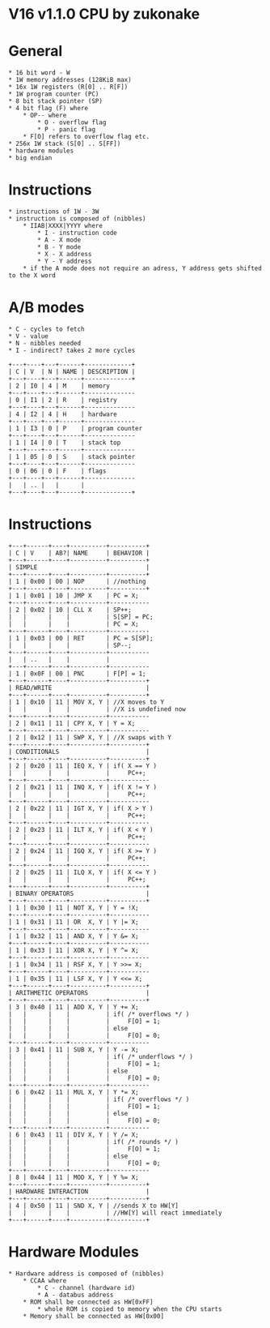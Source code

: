 # V16 v1.1.0 CPU by zukonake

# General
	* 16 bit word - W
	* 1W memory addresses (128KiB max)
	* 16x 1W registers (R[0] .. R[F])
	* 1W program counter (PC)
	* 8 bit stack pointer (SP)
	* 4 bit flag (F) where
		* OP-- where
			* O - overflow flag
			* P - panic flag
		* F[O] refers to overflow flag etc.
	* 256x 1W stack (S[0] .. S[FF])
	* hardware modules
	* big endian

# Instructions
	* instructions of 1W - 3W
	* instruction is composed of (nibbles)
		* IIAB|XXXX|YYYY where
			* I - instruction code
			* A - X mode
			* B - Y mode
			* X - X address
			* Y - Y address
		* if the A mode does not require an adress, Y address gets shifted to the X word

# A/B modes
	* C - cycles to fetch
	* V - value
	* N - nibbles needed
	* I - indirect? takes 2 more cycles
```
+---+----+---+------+-------------+
| C | V  | N | NAME | DESCRIPTION |
+---+----+---+------+-------------+
| 2 | I0 | 4 | M    | memory
+---+----+---+------+--------------
| 0 | I1 | 2 | R    | registry
+---+----+---+------+--------------
| 4 | I2 | 4 | H    | hardware
+---+----+---+------+--------------
| 1 | I3 | 0 | P    | program counter
+---+----+---+------+--------------
| 1 | I4 | 0 | T    | stack top
+---+----+---+------+--------------
| 1 | 05 | 0 | S    | stack pointer
+---+----+---+------+--------------
| 0 | 06 | 0 | F    | flags
+---+----+---+------+--------------
|   | .. |   |      |
+---+----+---+------+-------------+
```

# Instructions
```
+---+------+----+----------+----------+
| C | V    | AB?| NAME     | BEHAVIOR |
+---+------+----+----------+----------+
| SIMPLE                              |
+---+------+----+----------+----------+
| 1 | 0x00 | 00 | NOP      | //nothing
+---+------+----+----------+----------+
| 1 | 0x01 | 10 | JMP X    | PC = X;
+---+------+----+----------+-----------
| 2 | 0x02 | 10 | CLL X    | SP++;
|   |      |    |          | S[SP] = PC;
|   |      |    |          | PC = X;
+---+------+----+----------+-----------
| 1 | 0x03 | 00 | RET      | PC = S[SP];
|   |      |    |          | SP--;
+---+------+----+----------+-----------
|   | ..   |    |          |
+---+------+----+----------+-----------
| 1 | 0x0F | 00 | PNC      | F[P] = 1;
+---+------+----+----------+----------+
| READ/WRITE                          |
+---+------+----+----------+----------+
| 1 | 0x10 | 11 | MOV X, Y | //X moves to Y
|   |      |    |          | //X is undefined now
+---+------+----+----------+-----------
| 2 | 0x11 | 11 | CPY X, Y | Y = X;
+---+------+----+----------+-----------
| 2 | 0x12 | 11 | SWP X, Y | //X swaps with Y
+---+------+----+----------+----------+
| CONDITIONALS                        |
+---+------+----+----------+----------+
| 2 | 0x20 | 11 | IEQ X, Y | if( X == Y )
|   |      |    |          |     PC++;
+---+------+----+----------+-----------
| 2 | 0x21 | 11 | INQ X, Y | if( X != Y )
|   |      |    |          |     PC++;
+---+------+----+----------+-----------
| 2 | 0x22 | 11 | IGT X, Y | if( X > Y )
|   |      |    |          |     PC++;
+---+------+----+----------+-----------
| 2 | 0x23 | 11 | ILT X, Y | if( X < Y )
|   |      |    |          |     PC++;
+---+------+----+----------+-----------
| 2 | 0x24 | 11 | IGQ X, Y | if( X >= Y )
|   |      |    |          |     PC++;
+---+------+----+----------+-----------
| 2 | 0x25 | 11 | ILQ X, Y | if( X <= Y )
|   |      |    |          |     PC++;
+---+------+----+----------+----------+
| BINARY OPERATORS                    |
+---+------+----+----------+----------+
| 1 | 0x30 | 11 | NOT X, Y | Y = !X;
+---+------+----+----------+-----------
| 1 | 0x31 | 11 | OR  X, Y | Y |= X;
+---+------+----+----------+-----------
| 1 | 0x32 | 11 | AND X, Y | Y &= X;
+---+------+----+----------+-----------
| 1 | 0x33 | 11 | XOR X, Y | Y ^= X;
+---+------+----+----------+-----------
| 1 | 0x34 | 11 | RSF X, Y | Y >>= X;
+---+------+----+----------+-----------
| 1 | 0x35 | 11 | LSF X, Y | Y <<= X;
+---+------+----+----------+----------+
| ARITHMETIC OPERATORS                |
+---+------+----+----------+----------+
| 3 | 0x40 | 11 | ADD X, Y | Y += X;
|   |      |    |          | if( /* overflows */ )
|   |      |    |          |     F[O] = 1;
|   |      |    |          | else
|   |      |    |          |     F[O] = 0;
+---+------+----+----------+-----------
| 3 | 0x41 | 11 | SUB X, Y | Y -= X;
|   |      |    |          | if( /* underflows */ )
|   |      |    |          |     F[O] = 1;
|   |      |    |          | else
|   |      |    |          |     F[O] = 0;
+---+------+----+----------+-----------
| 6 | 0x42 | 11 | MUL X, Y | Y *= X;
|   |      |    |          | if( /* overflows */ )
|   |      |    |          |     F[O] = 1;
|   |      |    |          | else
|   |      |    |          |     F[O] = 0;
+---+------+----+----------+-----------
| 6 | 0x43 | 11 | DIV X, Y | Y /= X;
|   |      |    |          | if( /* rounds */ )
|   |      |    |          |     F[O] = 1;
|   |      |    |          | else
|   |      |    |          |     F[O] = 0;
+---+------+----+----------+-----------
| 8 | 0x44 | 11 | MOD X, Y | Y %= X;
+---+------+----+----------+----------+
| HARDWARE INTERACTION                |
+---+------+----+----------+----------+
| 4 | 0x50 | 11 | SND X, Y | //sends X to HW[Y]
|   |      |    |          | //HW[Y] will react immediately
+---+------+----+----------+----------+
```

# Hardware Modules
	* Hardware address is composed of (nibbles)
		* CCAA where
			* C - channel (hardware id)
			* A - databus address
		* ROM shall be connected as HW[0xFF]
			* whole ROM is copied to memory when the CPU starts
		* Memory shall be connected as HW[0x00]
